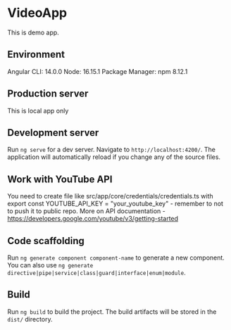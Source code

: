 # VideoApp
This is demo app.

## Environment

Angular CLI: 14.0.0
Node: 16.15.1
Package Manager: npm 8.12.1 

## Production server
This is local app only
## Development server

Run `ng serve` for a dev server. Navigate to `http://localhost:4200/`. The application will automatically reload if you change any of the source files.

## Work with YouTube API

You need to create file like src/app/core/credentials/credentials.ts with export const YOUTUBE_API_KEY = "your_youtube_key" - remember to not to push it to public repo. More on API documentation - https://developers.google.com/youtube/v3/getting-started

## Code scaffolding

Run `ng generate component component-name` to generate a new component. You can also use `ng generate directive|pipe|service|class|guard|interface|enum|module`.

## Build

Run `ng build` to build the project. The build artifacts will be stored in the `dist/` directory.

